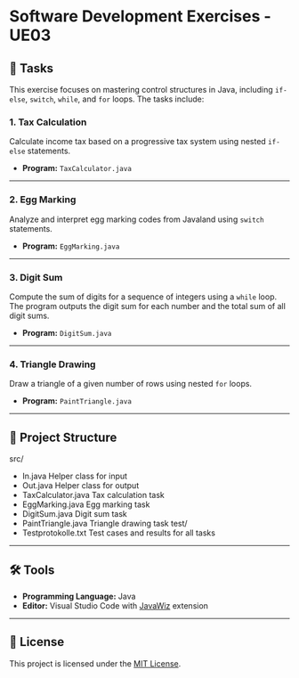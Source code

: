 # Software Development Exercises - UE03  

## 📜 Tasks  
This exercise focuses on mastering control structures in Java, including `if-else`, `switch`, `while`, and `for` loops. The tasks include:  

### 1. Tax Calculation  
Calculate income tax based on a progressive tax system using nested `if-else` statements.  
- **Program:** `TaxCalculator.java`  

---

### 2. Egg Marking  
Analyze and interpret egg marking codes from Javaland using `switch` statements.  
- **Program:** `EggMarking.java`  

---

### 3. Digit Sum  
Compute the sum of digits for a sequence of integers using a `while` loop. The program outputs the digit sum for each number and the total sum of all digit sums.  
- **Program:** `DigitSum.java`  

---

### 4. Triangle Drawing  
Draw a triangle of a given number of rows using nested `for` loops.  
- **Program:** `PaintTriangle.java`  

---

## 📂 Project Structure  

src/
- In.java Helper class for input
- Out.java Helper class for output
- TaxCalculator.java Tax calculation task
- EggMarking.java Egg marking task
- DigitSum.java Digit sum task 
- PaintTriangle.java Triangle drawing task
test/
- Testprotokolle.txt Test cases and results for all tasks

---

## 🛠 Tools  
- **Programming Language:** Java  
- **Editor:** Visual Studio Code with [JavaWiz](https://github.com/SSW-JKU/javawiz) extension  

---

## 📝 License  
This project is licensed under the [MIT License](LICENSE).  